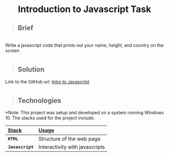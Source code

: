 <div align=center>
<h1>Introduction to Javascript Task</h1>
</div>


>## Brief

    
<br>
Write a javascript code that prints out your name, height, and country on the screen 


<br>


#

>## Solution

Link to the GitHub url: [Intro to Javascript](https://github.com/EnebeliEmmanuel/Introduction-to-javascript.git)


#
> ## Technologies

<p align="justify">
*Note: This project was setup and developed on a system running Windows 10. The stacks used for the project include:
</p>

| <b><u>Stack</u></b>          | <b><u>Usage</u></b>   |
| :--------------------------- | :-------------------- |
| **`HTML`**             | Structure of the web page |
| **`Javascript`**               | Interactivity with javascripts  |
